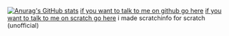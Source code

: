 [![Anurag's GitHub stats](https://github-readme-stats.vercel.app/api?username=webdev03)](https://github.com/anuraghazra/github-readme-stats)
[if you want to talk to me on github go here](https://github.com/webdev03/webdev03/discussions)
[if you want to talk to me on scratch go here](https://scratch.mit.edu/users/god286)
i made scratchinfo for scratch (unofficial)
